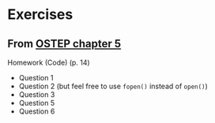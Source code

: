 # Exercises

## From [OSTEP chapter 5](https://pages.cs.wisc.edu/~remzi/OSTEP/cpu-api.pdf)

Homework (Code) (p. 14)
* Question 1
* Question 2 (but feel free to use `fopen()` instead of `open()`)
* Question 3
* Question 5
* Question 6
